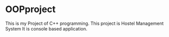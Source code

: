 # OOPproject
This is my Project of C++ programming.
This project is Hostel Management System
It is console based application.

